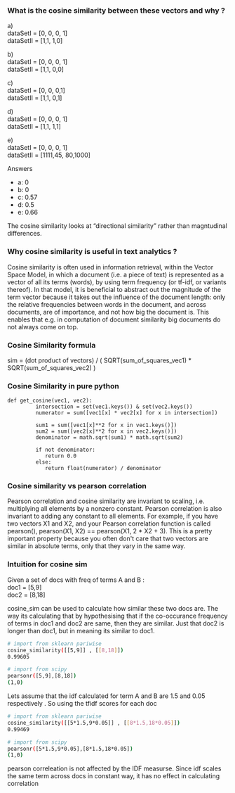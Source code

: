  
 ### What is the cosine similarity between these vectors and why ?

a)\
dataSetI = [0, 0, 0, 1]\
dataSetII = [1,1, 1,0]

b)\
dataSetI = [0, 0, 0, 1]\
dataSetII = [1,1, 0,0]

c)\
dataSetI = [0, 0, 0,1]\
dataSetII = [1,1, 0,1]

d)\
dataSetI = [0, 0, 0, 1]\
dataSetII = [1,1, 1,1]

e)\
dataSetI = [0, 0, 0, 1]\
dataSetII = [1111,45, 80,1000]

Answers
- a: 0
- b: 0
- c: 0.57
- d: 0.5
- e: 0.66

The cosine similarity looks at “directional similarity” rather than magntudinal differences.

### Why cosine similarity is useful in text analytics ?  
Cosine similarity is often used in information retrieval, within the Vector Space Model, in which a document (i.e. a piece of text) is represented as a vector of all its terms (words), by using term frequency (or tf-idf, or variants thereof). In that model, it is beneficial to abstract out the magnitude of the term vector because it takes out the influence of the document length: only the relative frequencies between words in the document, and across documents, are of importance, and not how big the document is. This enables that e.g. in computation of document similarity big documents do not always come on top.

### Cosine Similarity formula

sim = (dot product of vectors) / ( SQRT(sum_of_squares_vec1) * SQRT(sum_of_squares_vec2) )

### Cosine Similarity in pure python
```
def get_cosine(vec1, vec2):
         intersection = set(vec1.keys()) & set(vec2.keys())
         numerator = sum([vec1[x] * vec2[x] for x in intersection])

         sum1 = sum([vec1[x]**2 for x in vec1.keys()])
         sum2 = sum([vec2[x]**2 for x in vec2.keys()])
         denominator = math.sqrt(sum1) * math.sqrt(sum2)

         if not denominator:
            return 0.0
         else:
            return float(numerator) / denominator
```

### Cosine similarity vs pearson correlation
Pearson correlation and cosine similarity are invariant to scaling, i.e. multiplying all elements by a nonzero constant. Pearson correlation is also invariant to adding any constant to all elements. 
For example, if you have two vectors X1 and X2, and your Pearson correlation function is called pearson(), pearson(X1, X2) == pearson(X1, 2 * X2 + 3). This is a pretty important property because you often don't care that two vectors are similar in absolute terms, only that they vary in the same way.

### Intuition for cosine sim
Given a set of docs with freq of terms A and B :  
doc1 = [5,9]  
doc2 = [8,18]  

cosine_sim can be used to calculate how similar these two docs are. The way its calculating that by hypothesising that if the co-occurance frequency of terms in doc1 and doc2 are same, then they are similar. Just that doc2 is longer than doc1, but in meaning its similar to doc1.  

```bash
# import from sklearn pariwise
cosine_similarity([[5,9]] , [[8,18]])  
0.99605

# import from scipy
pearsonr([5,9],[8,18])  
(1,0)
```

Lets assume that the idf calculated for term A and B are 1.5 and 0.05 respectively . So using the tfidf scores for each doc  

```bash
# import from sklearn pariwise
cosine_similarity([[5*1.5,9*0.05]] , [[8*1.5,18*0.05]])  
0.99469

# import from scipy
pearsonr([5*1.5,9*0.05],[8*1.5,18*0.05])  
(1,0)
```
pearson correleation is not affected by the IDF measurse. Since idf scales the same term across docs in constant way, it has no effect in calculating correlation  



